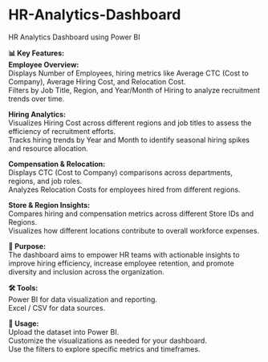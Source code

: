 # HR-Analytics-Dashboard
HR Analytics Dashboard using Power BI <br/>

**📊 Key Features:** <br/> 
**Employee Overview:** <br/>
Displays Number of Employees, hiring metrics like Average CTC (Cost to Company), Average Hiring Cost, and Relocation Cost.<br/>
Filters by Job Title, Region, and Year/Month of Hiring to analyze recruitment trends over time.<br/>

**Hiring Analytics:** <br/>
Visualizes Hiring Cost across different regions and job titles to assess the efficiency of recruitment efforts.<br/>
Tracks hiring trends by Year and Month to identify seasonal hiring spikes and resource allocation.<br/>

**Compensation & Relocation:** <br/>
Displays CTC (Cost to Company) comparisons across departments, regions, and job roles.<br/>
Analyzes Relocation Costs for employees hired from different regions.<br/>

**Store & Region Insights:** <br/>
Compares hiring and compensation metrics across different Store IDs and Regions.<br/>
Visualizes how different locations contribute to overall workforce expenses.<br/>

**🚀 Purpose:** <br/>
The dashboard aims to empower HR teams with actionable insights to improve hiring efficiency, increase employee retention, and promote diversity and inclusion across the organization.<br/>

**🛠️ Tools:** <br/>
Power BI for data visualization and reporting. <br/>
Excel / CSV for data sources. <br/>

**📂 Usage:** <br/>
Upload the dataset into Power BI. <br/>
Customize the visualizations as needed for your dashboard. <br/>
Use the filters to explore specific metrics and timeframes. <br/>

